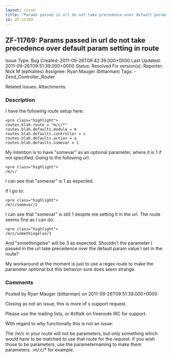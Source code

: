 ```yaml
---
layout: issue
title: "Params passed in url do not take precedence over default param setting in route"
id: ZF-11769
---
```


ZF-11769: Params passed in url do not take precedence over default param setting in route
-----------------------------------------------------------------------------------------

 Issue Type: Bug Created: 2011-09-26T09:42:39.000+0000 Last Updated: 2011-09-26T09:51:39.000+0000 Status: Resolved Fix version(s): 
 Reporter:  Nick M (ephialtes)  Assignee:  Ryan Mauger (bittarman)  Tags: - Zend\_Controller\_Router
 
 Related issues: 
 Attachments: 
### Description

I have the following route setup here:

 
    <pre class="highlight">
    routes.blah.route = "m/c/*"
    routes.blah.defaults.module = m
    routes.blah.defaults.controller = c
    routes.blah.defaults.action = a
    routes.blah.defaults.somevar = 1


My intention is to have "somevar" as an optional parameter, where it is 1 if not specified. Going to the following url:

 
    <pre class="highlight">
    /m/c/


I can see that "somevar" is 1 as expected.

If I go to:

 
    <pre class="highlight">
    /m/c/somevar/2


I can see that "somevar" is still 1 despite me setting it in the url. The route seems fine as I can do:

 
    <pre class="highlight">
    /m/c/somethingelse/3


And "somethingelse" will be 3 as expected. Shouldn't the parameter I passed in the url take precedence over the default param value I set in the route?

My workaround at the moment is just to use a regex route to make the parameter optional but this behavior sure does seem strange.

 

 

### Comments

Posted by Ryan Mauger (bittarman) on 2011-09-26T09:51:39.000+0000

Closing as not an issue, this is more of s support request.

Please use the mailing lists, or #zftalk on freenode IRC for support.

With regard to why functionally this is not an issue:

The /m/c in your route will not be parameters, but only something which would have to be matched to use that route for the request. if you wish those to be parameters, use the parameternaming to make them parameters. :m/:c/\* for example.

 

 